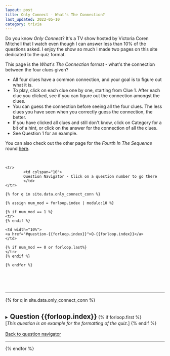 ```yaml
---
layout: post
title: Only Connect - What's The Connection?
last_updated: 2022-05-10
category: trivia
---
```


Do you know _Only Connect_? It's a TV show hosted by Victoria Coren Mitchell that I watch even though I can answer less than 10% of the questions asked. I enjoy the show so much I made two pages on this site dedicated to the quiz format. 

This page is the _What's The Connection_ format - what's the connection between the four clues given?
- All four clues have a common connection, and your goal is to figure out what it is.
- To play, click on each clue one by one, starting from Clue 1. After each clue you clicked, see if you can figure out the connection amongst the clues.
- You can guess the connection before seeing all the four clues. The less clues you have seen when you correctly guess the connection, the better.
- If you have clicked all clues and still don't know, click on Category for a bit of a hint, or click on the answer for the connection of all the clues. 
- See Question 1 for an example.

You can also check out the other page for the _Fourth In The Sequence_ round <a href="/random/only_connect_seq">here</a>.

<br>

<table style="width:100%" id="ques-nav">

    <tr>
            <td colspan="10">
            Question Navigator - Click on a question number to go there
            </td>
    </tr>

    {% for q in site.data.only_connect_conn %}

    {% assign num_mod = forloop.index | modulo:10 %}

    {% if num_mod == 1 %}
    <tr>
    {% endif %}

    <td width="10%">
    <a href="#question-{{forloop.index}}">Q-{{forloop.index}}</a>
    </td>

    {% if num_mod == 0 or forloop.last%}
    </tr>
    {% endif %}

    {% endfor %}
</table>

<br>
<br>

---

{% for q in site.data.only_connect_conn %}

<br>

<details> 
<summary>
<h2 id="question-{{forloop.index}}" style="display:inline">Question {{forloop.index}}</h2>
{% if forloop.first %}
<br>
[<i>This question is an example for the formatting of the quiz.</i>]
{% endif %}
</summary>
<br>

<table style="width:100%">
    <col width="25%" />
    <col width="25%" />
    <col width="25%" />
    <col width="25%" />
    <tr height="100px">
        <td>
            <details> 
            <summary>Clue 1</summary>
            {{q["Clue 1"]}}
            </details>
        </td>
        <td>
            <details> 
            <summary>Clue 2</summary>
            {{q["Clue 2"]}}
            </details>
        </td>
        <td>
            <details> 
            <summary>Clue 3</summary>
            {{q["Clue 3"]}}
            </details>
        </td>
        <td>
            <details> 
            <summary>Clue 4</summary>
            {{q["Clue 4"]}}
            </details>
        </td>
    </tr>
    <tr height="100px">
        <td>
            <details> 
            <summary>Category</summary>
            <b>{{q["Category"]}}</b>
            </details>
        </td>
        <td colspan="3">
            <details> 
            <summary>The Connection (Answer)</summary>
            <b>{{q["Connection"]}}</b>
            </details>
        </td>
    </tr>
</table>
</details> 
<br>
<a href="#ques-nav">Back to question navigator</a>

<br>

---

{% endfor %}
